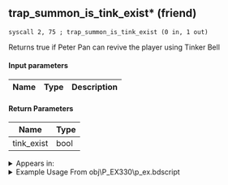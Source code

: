 ## trap_summon_is_tink_exist* (friend)

`syscall 2, 75 ; trap_summon_is_tink_exist (0 in, 1 out)`

Returns true if Peter Pan can revive the player using Tinker Bell

#### Input parameters
| Name | Type | Description
|------|------|------------


#### Return Parameters
| Name | Type
|------|-----
| tink_exist   | bool   


<details>
	<summary>Appears in:</summary>
| filename | Entity (obj)
|----------|-------------
| obj\P_EX330\p_ex.bdscript       | ((P) Peter Pan)          

</details>

<details>
	<summary>Example Usage From obj\P_EX330\p_ex.bdscript</summary>
```
L5320:
 pushFromFSpVal 44
 syscall 0, 49 ; trap_effect_is_alive (1 in, 1 out)
 jz L5653
 syscall 2, 75 ; trap_summon_is_tink_exist (0 in, 1 out)
 eqz 
 jz L5339
 pushFromFSpVal 44
 syscall 0, 51 ; trap_effect_kill (1 in, 0 out)
 jmp L5653
```
</details>

